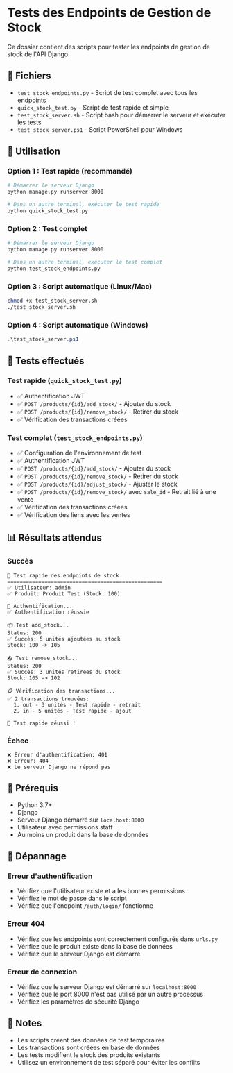 # Tests des Endpoints de Gestion de Stock

Ce dossier contient des scripts pour tester les endpoints de gestion de stock de l'API Django.

## 📁 Fichiers

- `test_stock_endpoints.py` - Script de test complet avec tous les endpoints
- `quick_stock_test.py` - Script de test rapide et simple
- `test_stock_server.sh` - Script bash pour démarrer le serveur et exécuter les tests
- `test_stock_server.ps1` - Script PowerShell pour Windows

## 🚀 Utilisation

### Option 1 : Test rapide (recommandé)

```bash
# Démarrer le serveur Django
python manage.py runserver 8000

# Dans un autre terminal, exécuter le test rapide
python quick_stock_test.py
```

### Option 2 : Test complet

```bash
# Démarrer le serveur Django
python manage.py runserver 8000

# Dans un autre terminal, exécuter le test complet
python test_stock_endpoints.py
```

### Option 3 : Script automatique (Linux/Mac)

```bash
chmod +x test_stock_server.sh
./test_stock_server.sh
```

### Option 4 : Script automatique (Windows)

```powershell
.\test_stock_server.ps1
```

## 🧪 Tests effectués

### Test rapide (`quick_stock_test.py`)
- ✅ Authentification JWT
- ✅ `POST /products/{id}/add_stock/` - Ajouter du stock
- ✅ `POST /products/{id}/remove_stock/` - Retirer du stock
- ✅ Vérification des transactions créées

### Test complet (`test_stock_endpoints.py`)
- ✅ Configuration de l'environnement de test
- ✅ Authentification JWT
- ✅ `POST /products/{id}/add_stock/` - Ajouter du stock
- ✅ `POST /products/{id}/remove_stock/` - Retirer du stock
- ✅ `POST /products/{id}/adjust_stock/` - Ajuster le stock
- ✅ `POST /products/{id}/remove_stock/` avec `sale_id` - Retrait lié à une vente
- ✅ Vérification des transactions créées
- ✅ Vérification des liens avec les ventes

## 📊 Résultats attendus

### Succès
```
🧪 Test rapide des endpoints de stock
==================================================
✅ Utilisateur: admin
✅ Produit: Produit Test (Stock: 100)

🔐 Authentification...
✅ Authentification réussie

📦 Test add_stock...
Status: 200
✅ Succès: 5 unités ajoutées au stock
Stock: 100 -> 105

📤 Test remove_stock...
Status: 200
✅ Succès: 3 unités retirées du stock
Stock: 105 -> 102

📋 Vérification des transactions...
✅ 2 transactions trouvées:
  1. out - 3 unités - Test rapide - retrait
  2. in - 5 unités - Test rapide - ajout

🎉 Test rapide réussi !
```

### Échec
```
❌ Erreur d'authentification: 401
❌ Erreur: 404
❌ Le serveur Django ne répond pas
```

## 🔧 Prérequis

- Python 3.7+
- Django
- Serveur Django démarré sur `localhost:8000`
- Utilisateur avec permissions staff
- Au moins un produit dans la base de données

## 🐛 Dépannage

### Erreur d'authentification
- Vérifiez que l'utilisateur existe et a les bonnes permissions
- Vérifiez le mot de passe dans le script
- Vérifiez que l'endpoint `/auth/login/` fonctionne

### Erreur 404
- Vérifiez que les endpoints sont correctement configurés dans `urls.py`
- Vérifiez que le produit existe dans la base de données
- Vérifiez que le serveur Django est démarré

### Erreur de connexion
- Vérifiez que le serveur Django est démarré sur `localhost:8000`
- Vérifiez que le port 8000 n'est pas utilisé par un autre processus
- Vérifiez les paramètres de sécurité Django

## 📝 Notes

- Les scripts créent des données de test temporaires
- Les transactions sont créées en base de données
- Les tests modifient le stock des produits existants
- Utilisez un environnement de test séparé pour éviter les conflits
